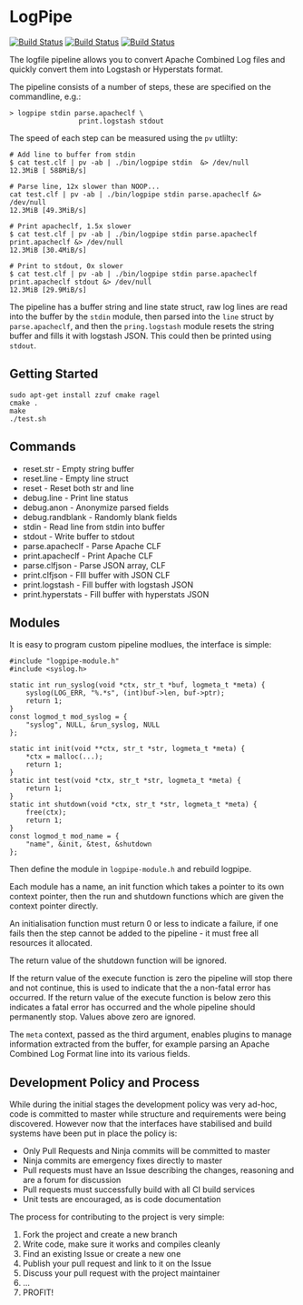 # LogPipe

[![Build Status](https://drone.io/github.com/HarryR/logpipe/status.png)](https://drone.io/github.com/HarryR/logpipe/latest)
[![Build Status](https://semaphoreci.com/api/v1/projects/009f6bc1-43e6-4ab1-8b3a-50cc19cccaa8/633027/badge.svg)](https://semaphoreci.com/harryr/logpipe)
[![Build Status](https://travis-ci.org/HarryR/logpipe.svg)](https://travis-ci.org/HarryR/logpipe)

The logfile pipeline allows you to convert Apache Combined Log files
and quickly convert them into Logstash or Hyperstats format.

The pipeline consists of a number of steps, these are specified
on the commandline, e.g.:

	> logpipe stdin parse.apacheclf \
					 print.logstash stdout

The speed of each step can be measured using the `pv` utlilty:

	# Add line to buffer from stdin
	$ cat test.clf | pv -ab | ./bin/logpipe stdin  &> /dev/null
	12.3MiB [ 588MiB/s]

	# Parse line, 12x slower than NOOP...
	cat test.clf | pv -ab | ./bin/logpipe stdin parse.apacheclf &> /dev/null
	12.3MiB [49.3MiB/s]

	# Print apacheclf, 1.5x slower
	$ cat test.clf | pv -ab | ./bin/logpipe stdin parse.apacheclf print.apacheclf &> /dev/null
	12.3MiB [30.4MiB/s]

	# Print to stdout, 0x slower
	$ cat test.clf | pv -ab | ./bin/logpipe stdin parse.apacheclf print.apacheclf stdout &> /dev/null
	12.3MiB [29.9MiB/s]

The pipeline has a buffer string and line state struct, raw log lines are read
into the buffer by the `stdin` module, then parsed into the `line` struct 
by `parse.apacheclf`, and then the `pring.logstash` module resets the string
buffer and fills it with logstash JSON. This could then be printed using `stdout`.

## Getting Started

    sudo apt-get install zzuf cmake ragel
    cmake .
    make
    ./test.sh

## Commands

 * reset.str - Empty string buffer
 * reset.line - Empty line struct
 * reset - Reset both str and line
 * debug.line - Print line status
 * debug.anon - Anonymize parsed fields
 * debug.randblank - Randomly blank fields
 * stdin - Read line from stdin into buffer
 * stdout - Write buffer to stdout
 * parse.apacheclf - Parse Apache CLF
 * print.apacheclf - Print Apache CLF
 * parse.clfjson - Parse JSON array, CLF
 * print.clfjson - FIll buffer with JSON CLF
 * print.logstash - Fill buffer with logstash JSON
 * print.hyperstats - Fill buffer with hyperstats JSON

## Modules

It is easy to program custom pipeline modlues, the interface is simple:

	#include "logpipe-module.h"
	#include <syslog.h>

	static int run_syslog(void *ctx, str_t *buf, logmeta_t *meta) {
		syslog(LOG_ERR, "%.*s", (int)buf->len, buf->ptr);
		return 1;
	}
	const logmod_t mod_syslog = {
		"syslog", NULL, &run_syslog, NULL
	};

	static int init(void **ctx, str_t *str, logmeta_t *meta) {
		*ctx = malloc(...);
		return 1;
	}
	static int test(void *ctx, str_t *str, logmeta_t *meta) {
		return 1;
	}
	static int shutdown(void *ctx, str_t *str, logmeta_t *meta) {
		free(ctx);
		return 1;
	}
	const logmod_t mod_name = {
		"name", &init, &test, &shutdown
	};

Then define the module in `logpipe-module.h` and rebuild logpipe.

Each module has a name, an init function which takes a pointer to its own context pointer, then the run and shutdown functions which are given the context pointer directly.

An initialisation function must return 0 or less to indicate a failure, if one fails then the step cannot be added to the pipeline - it must free all resources it allocated.

The return value of the shutdown function will be ignored.

If the return value of the execute function is zero the pipeline will stop there and not continue, this is used to indicate that the a non-fatal error has occurred. If the return value of the execute function is below zero this indicates a fatal error has occurred and the whole pipeline should permanently stop. Values above zero are ignored.

The `meta` context, passed as the third argument, enables plugins to manage information extracted from the buffer, for example parsing an Apache Combined Log Format line into its various fields.


## Development Policy and Process

While during the initial stages the development policy was very ad-hoc, code is committed to master while structure and requirements were being discovered. However now that the interfaces have stabilised and build systems have been put in place the policy is:

 * Only Pull Requests and Ninja commits will be committed to master
 * Ninja commits are emergency fixes directly to master
 * Pull requests must have an Issue describing the changes, reasoning and are a forum for discussion
 * Pull requests must successfully build with all CI build services
 * Unit tests are encouraged, as is code documentation

The process for contributing to the project is very simple:

 1. Fork the project and create a new branch
 2. Write code, make sure it works and compiles cleanly
 3. Find an existing Issue or create a new one
 4. Publish your pull request and link to it on the Issue
 5. Discuss your pull request with the project maintainer
 6. ...
 7. PROFIT!
